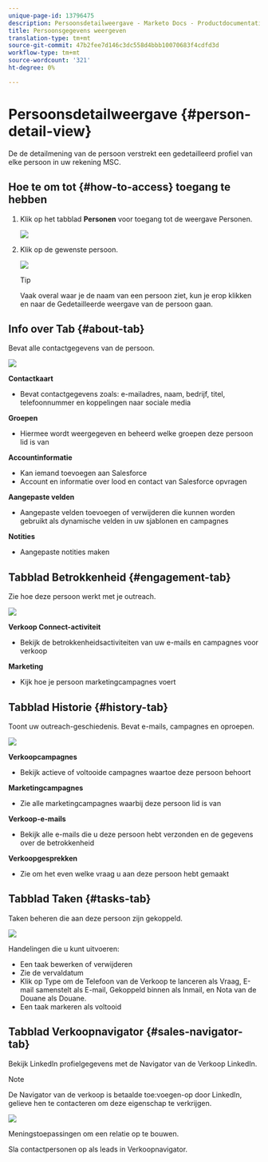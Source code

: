 ```yaml
---
unique-page-id: 13796475
description: Persoonsdetailweergave - Marketo Docs - Productdocumentatie
title: Persoonsgegevens weergeven
translation-type: tm+mt
source-git-commit: 47b2fee7d146c3dc558d4bbb10070683f4cdfd3d
workflow-type: tm+mt
source-wordcount: '321'
ht-degree: 0%

---
```



# Persoonsdetailweergave {#person-detail-view}

De de detailmening van de persoon verstrekt een gedetailleerd profiel van elke persoon in uw rekening MSC.

## Hoe te om tot {#how-to-access} toegang te hebben

1. Klik op het tabblad **Personen** voor toegang tot de weergave Personen.

   ![](assets/people-tab.png)

1. Klik op de gewenste persoon.

   ![](assets/select-contact.png)

   >[!TIP]
   >
   >Vaak overal waar je de naam van een persoon ziet, kun je erop klikken en naar de Gedetailleerde weergave van de persoon gaan.

## Info over Tab {#about-tab}

Bevat alle contactgegevens van de persoon.

![](assets/about.jpg)

**Contactkaart**

* Bevat contactgegevens zoals: e-mailadres, naam, bedrijf, titel, telefoonnummer en koppelingen naar sociale media

**Groepen**

* Hiermee wordt weergegeven en beheerd welke groepen deze persoon lid is van

**Accountinformatie**

* Kan iemand toevoegen aan Salesforce
* Account en informatie over lood en contact van Salesforce opvragen

**Aangepaste velden**

* Aangepaste velden toevoegen of verwijderen die kunnen worden gebruikt als dynamische velden in uw sjablonen en campagnes

**Notities**

* Aangepaste notities maken

## Tabblad Betrokkenheid {#engagement-tab}

Zie hoe deze persoon werkt met je outreach.

![](assets/engagement.jpg)

**Verkoop Connect-activiteit**

* Bekijk de betrokkenheidsactiviteiten van uw e-mails en campagnes voor verkoop

**Marketing**

* Kijk hoe je persoon marketingcampagnes voert

## Tabblad Historie {#history-tab}

Toont uw outreach-geschiedenis. Bevat e-mails, campagnes en oproepen.

![](assets/history.jpg)

**Verkoopcampagnes**

* Bekijk actieve of voltooide campagnes waartoe deze persoon behoort

**Marketingcampagnes**

* Zie alle marketingcampagnes waarbij deze persoon lid is van

**Verkoop-e-mails**

* Bekijk alle e-mails die u deze persoon hebt verzonden en de gegevens over de betrokkenheid

**Verkoopgesprekken**

* Zie om het even welke vraag u aan deze persoon hebt gemaakt

## Tabblad Taken {#tasks-tab}

Taken beheren die aan deze persoon zijn gekoppeld.

![](assets/tasks.jpg)

Handelingen die u kunt uitvoeren:

* Een taak bewerken of verwijderen
* Zie de vervaldatum
* Klik op Type om de Telefoon van de Verkoop te lanceren als Vraag, E-mail samenstelt als E-mail, Gekoppeld binnen als Inmail, en Nota van de Douane als Douane.
* Een taak markeren als voltooid

## Tabblad Verkoopnavigator {#sales-navigator-tab}

Bekijk LinkedIn profielgegevens met de Navigator van de Verkoop LinkedIn.

>[!NOTE]
>
>De Navigator van de verkoop is betaalde toe:voegen-op door LinkedIn, gelieve hen te contacteren om deze eigenschap te verkrijgen.

![](assets/linkedin.jpg)

Meningstoepassingen om een relatie op te bouwen.

Sla contactpersonen op als leads in Verkoopnavigator.

